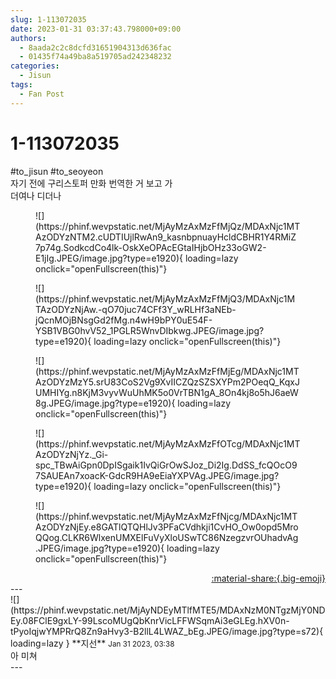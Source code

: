 ```yaml
---
slug: 1-113072035
date: 2023-01-31 03:37:43.798000+09:00
authors:
  - 8aada2c2c8dcfd31651904313d636fac
  - 01435f74a49ba8a519705ad242348232
categories:
  - Jisun
tags:
  - Fan Post
---
```


# 1-113072035

<div class="post-container" markdown="1">
<div class="content-container md-sidebar__scrollwrap" markdown="1">

\#to_jisun \#to_seoyeon <br>자기 전에 구리스토퍼 만화 번역한 거 보고 가 <br>더여나 디더나
<figure markdown="1">
![](https://phinf.wevpstatic.net/MjAyMzAxMzFfMjQz/MDAxNjc1MTAzODYzNTM2.cUDTIUjlRwAn9_kasnbpnuayHcldCBHR1Y4RMiZ7p74g.SodkcdCo4lk-OskXeOPAcEGtaIHjbOHz33oGW2-E1jIg.JPEG/image.jpg?type=e1920){ loading=lazy onclick="openFullscreen(this)"}
</figure>

<figure markdown="1">
![](https://phinf.wevpstatic.net/MjAyMzAxMzFfMjQ3/MDAxNjc1MTAzODYzNjAw.-qO70juc74CFf3Y_wRLHf3aNEb-jQcnMOjBNsgGd2fMg.n4wH9bPY0uE54F-YSB1VBG0hvV52_1PGLR5WnvDIbkwg.JPEG/image.jpg?type=e1920){ loading=lazy onclick="openFullscreen(this)"}
</figure>

<figure markdown="1">
![](https://phinf.wevpstatic.net/MjAyMzAxMzFfMjEg/MDAxNjc1MTAzODYzMzY5.srU83CoS2Vg9XvIICZQzSZSXYPm2POeqQ_KqxJUMHIYg.n8KjM3vyvWuUhMK5o0VrTBN1gA_8On4kj8o5hJ6aeW8g.JPEG/image.jpg?type=e1920){ loading=lazy onclick="openFullscreen(this)"}
</figure>

<figure markdown="1">
![](https://phinf.wevpstatic.net/MjAyMzAxMzFfOTcg/MDAxNjc1MTAzODYzNjYz._Gi-spc_TBwAiGpn0DpISgaik1IvQiGrOwSJoz_Di2Ig.DdSS_fcQOcO97SAUEAn7xoacK-GdcR9HA9eEiaYXPVAg.JPEG/image.jpg?type=e1920){ loading=lazy onclick="openFullscreen(this)"}
</figure>

<figure markdown="1">
![](https://phinf.wevpstatic.net/MjAyMzAxMzFfNjcg/MDAxNjc1MTAzODYzNjEy.e8GATlQTQHlJv3PFaCVdhkji1CvHO_Ow0opd5MroQQog.CLKR6WlxenUMXElFuVyXloUSwTC86NzegzvrOUhadvAg.JPEG/image.jpg?type=e1920){ loading=lazy onclick="openFullscreen(this)"}
</figure>


</div>
</div>

<div style="text-align: right;" markdown="1">
<a href="https://weverse.io/fromis9/fanpost/1-113072035" style="text-align: right;">:material-share:{.big-emoji}</a>
</div>
---

<div class="comments-container md-sidebar__scrollwrap" markdown="1">
<div class="comment" markdown="1">
<div class='id-container' markdown="1">
![](https://phinf.wevpstatic.net/MjAyNDEyMTlfMTE5/MDAxNzM0NTgzMjY0NDEy.08FClE9gxLY-99LscoMUgQbKnrVicLFFWSqmAi3eGLEg.hXV0n-tPyoIqjwYMPRrQ8Zn9aHvy3-B2llL4LWAZ_bEg.JPEG/image.jpg?type=s72){ loading=lazy }
**<span class="artist">지선</span>** <small>Jan 31 2023, 03:38</small><br>
</div>
<div class='comment-body' markdown="1">
아 미쳐
</div>
</div>
</div>
---
